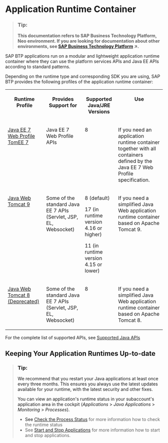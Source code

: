 <!-- loio7613bd28711e1014839a8273b0e91070 -->

# Application Runtime Container

> ### Tip:  
> **This documentation refers to SAP Business Technology Platform, Neo environment. If you are looking for documentation about other environments, see [SAP Business Technology Platform](https://help.sap.com/viewer/65de2977205c403bbc107264b8eccf4b/Cloud/en-US/6a2c1ab5a31b4ed9a2ce17a5329e1dd8.html "SAP Business Technology Platform (SAP BTP) is an integrated offering comprised of four technology portfolios: database and data management, application development and integration, analytics, and intelligent technologies. The platform offers users the ability to turn data into business value, compose end-to-end business processes, and build and extend SAP applications quickly.") :arrow_upper_right:.**



SAP BTP applications run on a modular and lightweight application runtime container where they can use the platform services APIs and Java EE APIs according to standard patterns.

Depending on the runtime type and corresponding SDK you are using, SAP BTP provides the following profiles of the application runtime container:


<table>
<tr>
<th valign="top">

Runtime Profile



</th>
<th valign="top">

Provides Support for



</th>
<th valign="top">

Supported Java/JRE Versions



</th>
<th valign="top">

Use



</th>
</tr>
<tr>
<td valign="top">

[Java EE 7 Web Profile TomEE 7](java-ee-7-web-profile-tomee-7-f177a15.md)



</td>
<td valign="top">

Java EE 7 Web Profile APIs



</td>
<td valign="top">

8



</td>
<td valign="top">

If you need an application runtime container together with all containers defined by the Java EE 7 Web Profile specification.



</td>
</tr>
<tr>
<td valign="top">

[Java Web Tomcat 9](java-web-tomcat-9-41b1ee9.md)



</td>
<td valign="top">

Some of the standard Java EE 7 APIs \(Servlet, JSP, EL, Websocket\)



</td>
<td valign="top">

8 \(default\)

17 \(in runtime version 4.16 or higher\)

11 \(in runtime version 4.15 or lower\)



</td>
<td valign="top">

If you need a simplified Java Web application runtime container based on Apache Tomcat 9.



</td>
</tr>
<tr>
<td valign="top">

[Java Web Tomcat 8 \(Deprecated\)](java-web-tomcat-8-deprecated-fd6b72f.md)



</td>
<td valign="top">

Some of the standard Java EE 7 APIs \(Servlet, JSP, EL, Websocket\)



</td>
<td valign="top">

8



</td>
<td valign="top">

If you need a simplified Java Web application runtime container based on Apache Tomcat 8.



</td>
</tr>
</table>

For the complete list of supported APIs, see [Supported Java APIs](supported-java-apis-e836a95.md)



<a name="loio7613bd28711e1014839a8273b0e91070__section_ajy_b2k_ctb"/>

## Keeping Your Application Runtimes Up-to-date

> ### Tip:  
> We recommend that you restart your Java applications at least once every three months. This ensures you always use the latest updates available for your runtime, with the latest security and other fixes.
> 
> You can view an application's runtime status in your subaccount's application area in the cockpit \(*Applications* \> *Java Applications* \> *Monitoring* \> *Processes*\).
> 
> -   See [Check the Process Status](../50-administration-and-ops-neo/check-the-process-status-499992d.md) for more information how to check the runtime status
> -   See [Start and Stop Applications](../50-administration-and-ops-neo/start-and-stop-applications-7612f03.md) for more information how to start and stop applications.

